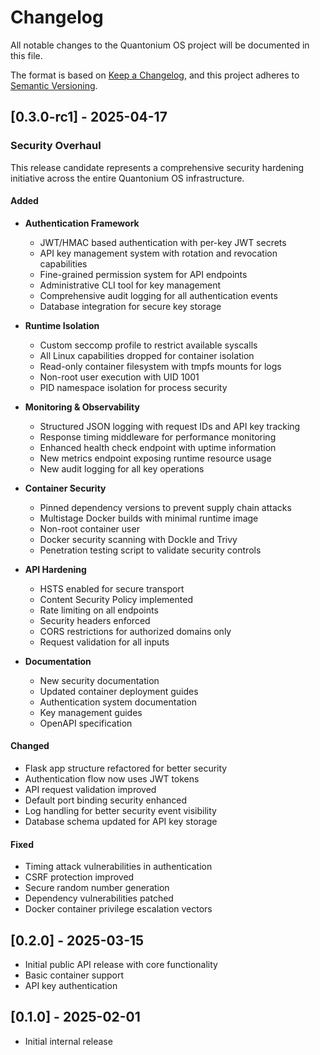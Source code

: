 # Changelog

All notable changes to the Quantonium OS project will be documented in this file.

The format is based on [Keep a Changelog](https://keepachangelog.com/en/1.0.0/),
and this project adheres to [Semantic Versioning](https://semver.org/spec/v2.0.0.html).

## [0.3.0-rc1] - 2025-04-17

### Security Overhaul

This release candidate represents a comprehensive security hardening initiative across the entire Quantonium OS infrastructure.

#### Added

- **Authentication Framework**
  - JWT/HMAC based authentication with per-key JWT secrets
  - API key management system with rotation and revocation capabilities
  - Fine-grained permission system for API endpoints
  - Administrative CLI tool for key management
  - Comprehensive audit logging for all authentication events
  - Database integration for secure key storage

- **Runtime Isolation**
  - Custom seccomp profile to restrict available syscalls
  - All Linux capabilities dropped for container isolation
  - Read-only container filesystem with tmpfs mounts for logs
  - Non-root user execution with UID 1001
  - PID namespace isolation for process security

- **Monitoring & Observability**
  - Structured JSON logging with request IDs and API key tracking
  - Response timing middleware for performance monitoring
  - Enhanced health check endpoint with uptime information
  - New metrics endpoint exposing runtime resource usage
  - New audit logging for all key operations

- **Container Security**
  - Pinned dependency versions to prevent supply chain attacks
  - Multistage Docker builds with minimal runtime image
  - Non-root container user
  - Docker security scanning with Dockle and Trivy
  - Penetration testing script to validate security controls

- **API Hardening**
  - HSTS enabled for secure transport
  - Content Security Policy implemented
  - Rate limiting on all endpoints
  - Security headers enforced
  - CORS restrictions for authorized domains only
  - Request validation for all inputs

- **Documentation**
  - New security documentation
  - Updated container deployment guides
  - Authentication system documentation
  - Key management guides
  - OpenAPI specification

#### Changed

- Flask app structure refactored for better security
- Authentication flow now uses JWT tokens
- API request validation improved
- Default port binding security enhanced
- Log handling for better security event visibility
- Database schema updated for API key storage

#### Fixed

- Timing attack vulnerabilities in authentication
- CSRF protection improved
- Secure random number generation
- Dependency vulnerabilities patched
- Docker container privilege escalation vectors

## [0.2.0] - 2025-03-15

- Initial public API release with core functionality
- Basic container support
- API key authentication

## [0.1.0] - 2025-02-01

- Initial internal release